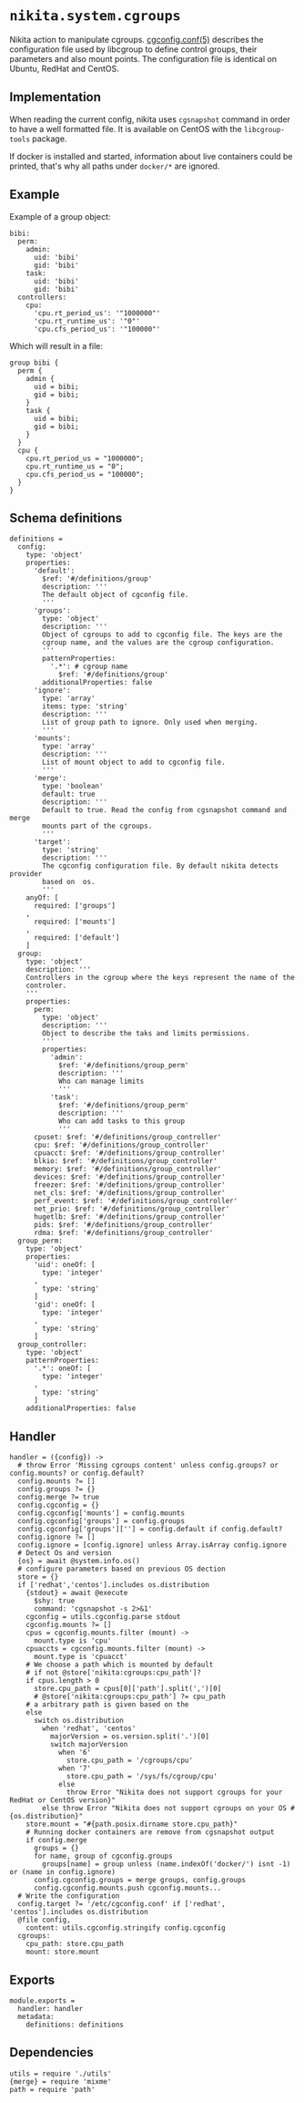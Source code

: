 
# `nikita.system.cgroups`

Nikita action to manipulate cgroups. [cgconfig.conf(5)] describes the 
configuration file used by libcgroup to define control groups, their parameters 
and also mount points. The configuration file is identical on Ubuntu, RedHat 
and CentOS.

## Implementation

When reading the current config, nikita uses `cgsnapshot` command in order to
have a well formatted file. It is available on CentOS with the `libcgroup-tools`
package.

If docker is installed and started, information about live containers could be
printed, that's why all paths under `docker/*` are ignored.

## Example

Example of a group object:

```
bibi:
  perm:
    admin:
      uid: 'bibi'
      gid: 'bibi'
    task:
      uid: 'bibi'
      gid: 'bibi'
  controllers:
    cpu:
      'cpu.rt_period_us': '"1000000"'
      'cpu.rt_runtime_us': '"0"'
      'cpu.cfs_period_us': '"100000"'
```

Which will result in a file:

```text
group bibi {
  perm {
    admin {
      uid = bibi;
      gid = bibi;
    }
    task {
      uid = bibi;
      gid = bibi;
    }
  }
  cpu {
    cpu.rt_period_us = "1000000";
    cpu.rt_runtime_us = "0";
    cpu.cfs_period_us = "100000";
  }
}
```

## Schema definitions

    definitions =
      config:
        type: 'object'
        properties:
          'default':
            $ref: '#/definitions/group'
            description: '''
            The default object of cgconfig file.
            '''
          'groups':
            type: 'object'
            description: '''
            Object of cgroups to add to cgconfig file. The keys are the
            cgroup name, and the values are the cgroup configuration.
            '''
            patternProperties:
              '.*': # cgroup name
                $ref: '#/definitions/group'
            additionalProperties: false
          'ignore':
            type: 'array'
            items: type: 'string'
            description: '''
            List of group path to ignore. Only used when merging.
            '''
          'mounts':
            type: 'array'
            description: '''
            List of mount object to add to cgconfig file.
            '''
          'merge':
            type: 'boolean'
            default: true
            description: '''
            Default to true. Read the config from cgsnapshot command and merge
            mounts part of the cgroups.
            '''
          'target':
            type: 'string'
            description: '''
            The cgconfig configuration file. By default nikita detects provider
            based on  os.
            '''
        anyOf: [
          required: ['groups']
        ,
          required: ['mounts']
        ,
          required: ['default']
        ]
      group:
        type: 'object'
        description: '''
        Controllers in the cgroup where the keys represent the name of the
        controler.
        '''
        properties:
          perm:
            type: 'object'
            description: '''
            Object to describe the taks and limits permissions.
            '''
            properties:
              'admin':
                $ref: '#/definitions/group_perm'
                description: '''
                Who can manage limits
                '''
              'task':
                $ref: '#/definitions/group_perm'
                description: '''
                Who can add tasks to this group
                '''
          cpuset: $ref: '#/definitions/group_controller'
          cpu: $ref: '#/definitions/group_controller'
          cpuacct: $ref: '#/definitions/group_controller'
          blkio: $ref: '#/definitions/group_controller'
          memory: $ref: '#/definitions/group_controller'
          devices: $ref: '#/definitions/group_controller'
          freezer: $ref: '#/definitions/group_controller'
          net_cls: $ref: '#/definitions/group_controller'
          perf_event: $ref: '#/definitions/group_controller'
          net_prio: $ref: '#/definitions/group_controller'
          hugetlb: $ref: '#/definitions/group_controller'
          pids: $ref: '#/definitions/group_controller'
          rdma: $ref: '#/definitions/group_controller'
      group_perm:
        type: 'object'
        properties:
          'uid': oneOf: [
            type: 'integer'
          ,
            type: 'string'
          ]
          'gid': oneOf: [
            type: 'integer'
          ,
            type: 'string'
          ]
      group_controller:
        type: 'object'
        patternProperties:
          '.*': oneOf: [
            type: 'integer'
          ,
            type: 'string'
          ]
        additionalProperties: false

## Handler

    handler = ({config}) ->
      # throw Error 'Missing cgroups content' unless config.groups? or config.mounts? or config.default?
      config.mounts ?= []
      config.groups ?= {}
      config.merge ?= true
      config.cgconfig = {}
      config.cgconfig['mounts'] = config.mounts
      config.cgconfig['groups'] = config.groups
      config.cgconfig['groups'][''] = config.default if config.default?
      config.ignore ?= []
      config.ignore = [config.ignore] unless Array.isArray config.ignore
      # Detect Os and version
      {os} = await @system.info.os()
      # configure parameters based on previous OS dection
      store = {}
      if ['redhat','centos'].includes os.distribution
        {stdout} = await @execute
          $shy: true
          command: 'cgsnapshot -s 2>&1'
        cgconfig = utils.cgconfig.parse stdout
        cgconfig.mounts ?= []
        cpus = cgconfig.mounts.filter (mount) ->
          mount.type is 'cpu'
        cpuaccts = cgconfig.mounts.filter (mount) ->
          mount.type is 'cpuacct'
        # We choose a path which is mounted by default
        # if not @store['nikita:cgroups:cpu_path']?
        if cpus.length > 0
          store.cpu_path = cpus[0]['path'].split(',')[0]
          # @store['nikita:cgroups:cpu_path'] ?= cpu_path
        # a arbitrary path is given based on the
        else
          switch os.distribution
            when 'redhat', 'centos'
              majorVersion = os.version.split('.')[0]
              switch majorVersion
                when '6'
                  store.cpu_path = '/cgroups/cpu'
                when '7'
                  store.cpu_path = '/sys/fs/cgroup/cpu'
                else
                  throw Error "Nikita does not support cgroups for your RedHat or CentOS version}"
            else throw Error "Nikita does not support cgroups on your OS #{os.distribution}"
        store.mount = "#{path.posix.dirname store.cpu_path}"
        # Running docker containers are remove from cgsnapshot output
        if config.merge
          groups = {}
          for name, group of cgconfig.groups
            groups[name] = group unless (name.indexOf('docker/') isnt -1) or (name in config.ignore)
          config.cgconfig.groups = merge groups, config.groups
          config.cgconfig.mounts.push cgconfig.mounts...
      # Write the configuration
      config.target ?= '/etc/cgconfig.conf' if ['redhat', 'centos'].includes os.distribution
      @file config,
        content: utils.cgconfig.stringify config.cgconfig
      cgroups:
        cpu_path: store.cpu_path
        mount: store.mount

## Exports

    module.exports =
      handler: handler
      metadata:
        definitions: definitions

## Dependencies

    utils = require './utils'
    {merge} = require 'mixme'
    path = require 'path'

[cgconfig.conf(5)]: https://linux.die.net/man/5/cgconfig.conf
